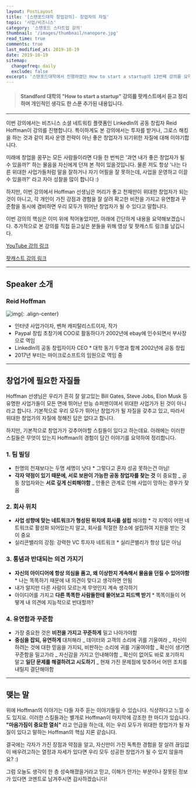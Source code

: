 ```yaml
---
layout: PostLayout
title: '[스탠포드대학 창업강의]- 창업자의 자질'
topic: '사업/비즈니스'
category: '스탠포드 스타트업 강의'
thumbnail: '/images/thumbnail/nanopore.jpg'
read_time: true
comments: true
last_modified_at: 2019-10-19
date: 2019-10-19
sitemap:
  changefreq: daily
  exclude: false
excerpt: '스탠포드대학에서 진행하였던 How to start a startup의 13번째 강의를 요약정리한 글입니다.'
---
```


> #### Standford 대학의 "How to start a startup" 강의를 팟캐스트에서 듣고 정리하며 개인적인 생각도 한 스푼 추가된 내용입니다.

---

이번 강의에서는 비즈니스 소셜 네트워킹 플랫폼인 LinkedIn의 공동 창립자 Reid Hoffman이 강의를 진행합니다.
특이하게도 본 강의에서는 투자를 받거나, 그로스 해킹을 하는 것과 같이 회사 운영 전략이 아닌 좋은 창업자가 되기위한 자질에 대해 이야기합니다.

미래에 창업을 꿈꾸는 모든 사람들이라면 다들 한 번씩은 '과연 내가 좋은 창업자가 될 수 있을까?' 하는 물음을 자신에게 던져 본 적이 있을것입니다. 물론 저도 항상 '나는 다른 위대한 사업가들처럼 말을 잘하거나 자기 어필을 잘 못하는데, 사업을 운영하고 이끌 수 있을까?' 라고 자아 성찰을 많이 합니다 :)

하지만, 이번 강의에서 Hoffman 선생님은 머리가 좋고 천재만이 위대한 창업자가 되는 것이 아니고, 각 개인이 가진 강점과 경험을 잘 살려 확고한 비전을 가지고 유연함과 꾸준함을 동시에 겸비하면 우리 모두가 뛰어난 창업자가 될 수 있다고 말합니다.

이번 강의의 핵심은 이미 위에 적어놓았지만, 아래에 간단하게 내용을 요약해보겠습니다.
추가적으로 본 강의를 직접 듣고싶은 분들을 위해 영상 및 팟캐스트 링크를 남깁니다.

[YouTube 강의 링크](https://youtu.be/dQ7ZvO5DpIw)

[팟캐스트 강의 링크](https://player.fm/series/how-to-start-a-startup/13-reid-hoffman-how-to-be-a-great-founder)

---

## Speaker 소개

### Reid Hoffman

![img](https://techcrunch.com/wp-content/uploads/2018/06/Reid-Hoffman_landscape.jpg?w=730&crop=1){: .align-center}

- 인터넷 사업가이자, 벤쳐 캐피탈리스트이자, 작가
- Paypal 창립 초창기에 COO로 활동하다가 2002년에 ebay에 인수되면서 부사장으로 역임
- LinkedIn의 공동 창립자이자 CEO \* 대학 동기 두명과 함께 2002년에 공동 창립
- 2017년 부터는 마이크로소프트의 임원으로 역임 중

---

## 창업가에 필요한 자질들

Hoffman 선생님은 우리가 흔히 잘 알고있는 Bill Gates, Steve Jobs, Elon Musk 등 유명한 사업가들이 모든 면에 뛰어난 만능 슈퍼맨이여서 위대한 사업가가 된 것이 아니라고 합니다.
기본적으로 우리 모두가 뛰어난 창업가가 될 자질을 갖추고 있고, 따라서 위대한 창업가의 자질에 정해진 답은 없다고 합니다.

하지만, 기본적으로 창업가가 갖추어야할 스킬들이 있다고 하는데요. 아래에는 이러한 스킬들은 무엇이 있는지 Hoffman의 경험이 담긴 이야기를 요약하여 정리합니다.

### 1. 팀 빌딩

- 한명의 천재보다는 두명 세명이 낫다 \* 그렇다고 혼자 성공 못하는건 아님!
- **각자 약점이 있기 때문에, 서로 보완이 가능한 공동 창업자를 찾는 것** 이 중요함
  _ 공동 창업자와는 **서로 깊게 신뢰해야함**
  _ 안좋은 관계로 인해 사업이 망하는 경우가 잦음

### 2. 회사 위치

- **사업 성향에 맞는 네트워크가 형성된 위치에 회사를 설립** 해야함 \* 각 지역이 어떤 네트워크로 활성화 되어있는지 알고, 회사를 적절한 장소에 설립하여 지원을 받는 것이 중요
- 실리콘밸리의 강점: 강력한 VC 투자자 네트워크 \* 실리콘밸리가 항상 답은 아님

### 3. 통념과 반대되는 의견 가지기

- **자신의 아이디어에 항상 의심을 품고, 왜 이상한지 계속해서 물음을 던질 수 있어야함** \* 나는 똑똑하기 때문에 내 의견이 맞다고 생각하면 안됨
- 내가 알지만 다른 사람이 모르는게 무엇인지 계속 생각하기
- 아이디어를 가지고 **다른 똑똑한 사람들한테 물어보고 피드백 받기** \* 똑똑이들이 어떻게 내 의견에 지능적으로 반대할까?

### 4. 유연함과 꾸준함

- 가장 중요한 것은 **비전을 가지고 꾸준하게** 밀고 나아가야함
- **중심을 잡되, 유연하게** 대처해라
  _ 데이터와 고객의 소리에 귀를 기울여라
  _ 자신이 하려는 것에 대한 믿음을 가지되, 비판하는 소리에 귀를 기울여야함
  _ 확신이 생기면 꾸준함을 밀고가라
  _ 자신감을 가지고 인내해야함
  _ 확신이 없어도 바로 포기하지 말고 **일단 문제를 해결하려고 시도하기**
  _ 현재 가진 문제점에 맞추어서 어떤 조치를 내릴지 결단해야함

---

## 맺는 말

위에 Hoffman의 이야기는 다들 자주 듣는 이야기들일 수 있습니다.
식상하다고 느낄 수도 있지요. 이러한 스킬들과는 별개로 Hoffman이 마지막에 강조한 한 마디가 있습니다.
**"마음가짐이 중요한 열쇠"** 라고 언급을 하는데, 이는 우리 모두가 위대한 창업가가 될 자질이 있다고 말하는 Hoffman의 핵심 지론 같습니다.

결국에는 각자가 가진 장점과 약점을 알고, 자신만이 가진 독특한 경험을 잘 살려 끊임없이 배우려고하는 열정과 자세가 있다면 우리 모두 성공한 창업가가 될 수 있지 않을까요? :)

그럼 오늘도 생각이 한 층 성숙해졌을거라고 믿고, 이해가 안가는 부분이나 잘못된 정보가 있다면 코멘트로 남겨주시면 감사하겠습니다!
